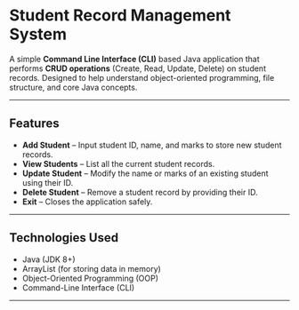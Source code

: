 # Student Record Management System

A simple **Command Line Interface (CLI)** based Java application that performs **CRUD operations** (Create, Read, Update, Delete) on student records. Designed to help understand object-oriented programming, file structure, and core Java concepts.

---

## Features

- **Add Student** – Input student ID, name, and marks to store new student records.
- **View Students** – List all the current student records.
- **Update Student** – Modify the name or marks of an existing student using their ID.
- **Delete Student** – Remove a student record by providing their ID.
- **Exit** – Closes the application safely.

---

## Technologies Used

-  Java (JDK 8+)
-  ArrayList (for storing data in memory)
-  Object-Oriented Programming (OOP)
-  Command-Line Interface (CLI)

---

